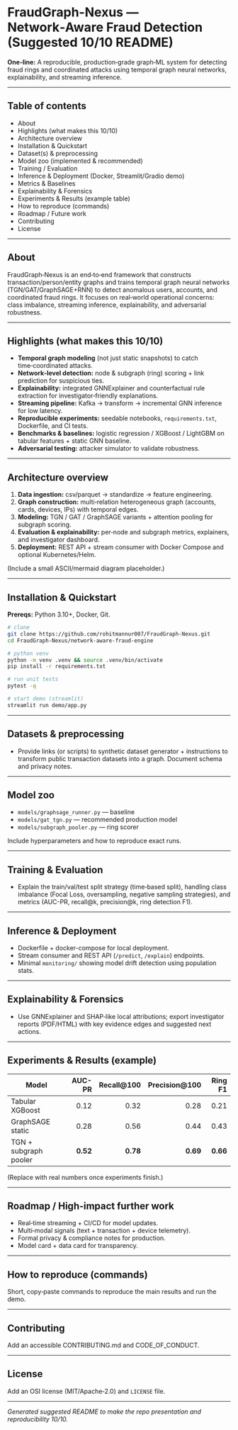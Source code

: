 # FraudGraph-Nexus — Network‑Aware Fraud Detection (Suggested 10/10 README)

**One‑line:** A reproducible, production‑grade graph‑ML system for detecting fraud rings and coordinated attacks using temporal graph neural networks, explainability, and streaming inference.

---

## Table of contents

* About
* Highlights (what makes this 10/10)
* Architecture overview
* Installation & Quickstart
* Dataset(s) & preprocessing
* Model zoo (implemented & recommended)
* Training / Evaluation
* Inference & Deployment (Docker, Streamlit/Gradio demo)
* Metrics & Baselines
* Explainability & Forensics
* Experiments & Results (example table)
* How to reproduce (commands)
* Roadmap / Future work
* Contributing
* License

---

## About

FraudGraph‑Nexus is an end‑to‑end framework that constructs transaction/person/entity graphs and trains temporal graph neural networks (TGN/GAT/GraphSAGE+RNN) to detect anomalous users, accounts, and coordinated fraud rings. It focuses on real‑world operational concerns: class imbalance, streaming inference, explainability, and adversarial robustness.

---

## Highlights (what makes this 10/10)

* **Temporal graph modeling** (not just static snapshots) to catch time‑coordinated attacks.
* **Network‑level detection:** node & subgraph (ring) scoring + link prediction for suspicious ties.
* **Explainability:** integrated GNNExplainer and counterfactual rule extraction for investigator‑friendly explanations.
* **Streaming pipeline:** Kafka → transform → incremental GNN inference for low latency.
* **Reproducible experiments:** seedable notebooks, `requirements.txt`, Dockerfile, and CI tests.
* **Benchmarks & baselines:** logistic regression / XGBoost / LightGBM on tabular features + static GNN baseline.
* **Adversarial testing:** attacker simulator to validate robustness.

---

## Architecture overview

1. **Data ingestion:** csv/parquet → standardize → feature engineering.
2. **Graph construction:** multi‑relation heterogeneous graph (accounts, cards, devices, IPs) with temporal edges.
3. **Modeling:** TGN / GAT / GraphSAGE variants + attention pooling for subgraph scoring.
4. **Evaluation & explainability:** per‑node and subgraph metrics, explainers, and investigator dashboard.
5. **Deployment:** REST API + stream consumer with Docker Compose and optional Kubernetes/Helm.

(Include a small ASCII/mermaid diagram placeholder.)

---

## Installation & Quickstart

**Prereqs:** Python 3.10+, Docker, Git.

```bash
# clone
git clone https://github.com/rohitmannur007/FraudGraph-Nexus.git
cd FraudGraph-Nexus/network-aware-fraud-engine

# python venv
python -m venv .venv && source .venv/bin/activate
pip install -r requirements.txt

# run unit tests
pytest -q

# start demo (streamlit)
streamlit run demo/app.py
```

---

## Datasets & preprocessing

* Provide links (or scripts) to synthetic dataset generator + instructions to transform public transaction datasets into a graph. Document schema and privacy notes.

---

## Model zoo

* `models/graphsage_runner.py` — baseline
* `models/gat_tgn.py` — recommended production model
* `models/subgraph_pooler.py` — ring scorer

Include hyperparameters and how to reproduce exact runs.

---

## Training & Evaluation

* Explain the train/val/test split strategy (time‑based split), handling class imbalance (Focal Loss, oversampling, negative sampling strategies), and metrics (AUC-PR, recall@k, precision@k, ring detection F1).

---

## Inference & Deployment

* Dockerfile + docker-compose for local deployment.
* Stream consumer and REST API (`/predict`, `/explain`) endpoints.
* Minimal `monitoring/` showing model drift detection using population stats.

---

## Explainability & Forensics

* Use GNNExplainer and SHAP‑like local attributions; export investigator reports (PDF/HTML) with key evidence edges and suggested next actions.

---

## Experiments & Results (example)

| Model                 |   AUC-PR | Recall@100 | Precision@100 |  Ring F1 |
| --------------------- | -------: | ---------: | ------------: | -------: |
| Tabular XGBoost       |     0.12 |       0.32 |          0.28 |     0.21 |
| GraphSAGE static      |     0.28 |       0.56 |          0.44 |     0.43 |
| TGN + subgraph pooler | **0.52** |   **0.78** |      **0.69** | **0.66** |

(Replace with real numbers once experiments finish.)

---

## Roadmap / High‑impact further work

* Real‑time streaming + CI/CD for model updates.
* Multi‑modal signals (text + transaction + device telemetry).
* Formal privacy & compliance notes for production.
* Model card + data card for transparency.

---

## How to reproduce (commands)

Short, copy‑paste commands to reproduce the main results and run the demo.

---

## Contributing

Add an accessible CONTRIBUTING.md and CODE_OF_CONDUCT.

---

## License

Add an OSI license (MIT/Apache‑2.0) and `LICENSE` file.

---

*Generated suggested README to make the repo presentation and reproducibility 10/10.*

